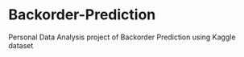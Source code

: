 # Backorder-Prediction
Personal Data Analysis project of Backorder Prediction using Kaggle dataset 
